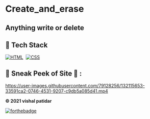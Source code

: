 # Create_and_erase

## Anything write or delete

## 📌 Tech Stack
[![HTML](https://img.shields.io/badge/html5%20-%23E34F26.svg?&style=for-the-badge&logo=html5&logoColor=white)](https://github.com/jigar-sable/LGMVIP-WebDev/search?l=html)&nbsp;
[![CSS](https://img.shields.io/badge/css3%20-%231572B6.svg?&style=for-the-badge&logo=css3&logoColor=white)](https://github.com/jigar-sable/LGMVIP-WebDev/search?l=css)&nbsp;

## 📌 Sneak Peek of Site 🙈 :


https://user-images.githubusercontent.com/79128256/132115653-33591ca2-0746-4531-9207-c9db5a085d41.mp4



**© 2021 vishal patidar**

[![forthebadge](https://forthebadge.com/images/badges/built-with-love.svg)](https://forthebadge.com)
